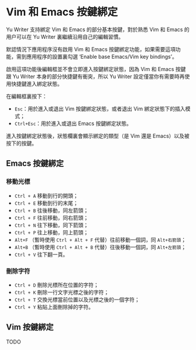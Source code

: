 # Vim 和 Emacs 按鍵綁定

Yu Writer 支持綁定 Vim 和 Emacs 的部分基本按鍵，對於熟悉 Vim 和 Emacs 的用户可以在 Yu Writer 裏繼續沿用自己的編輯習慣。

默認情況下應用程序沒有啟用 Vim 和 Emacs 按鍵綁定功能，如果需要這項功能，需到應用程序的設置裏勾選 ‘Enable base Emacs/Vim key bindings’。

啟用這項功能後編輯框並不會立即進入按鍵綁定狀態，因為 Vim 和 Emacs 按鍵跟 Yu Writer 本身的部分快捷鍵有衝突，所以 Yu Writer 設定僅當你有需要時再使用快捷鍵進入綁定狀態。

在編輯框裏按下：

* `Esc`：用於進入或退出 Vim 按鍵綁定狀態，或者退出 Vim 綁定狀態下的插入模式；
* `Ctrl+Esc`：用於進入或退出 Emacs 按鍵綁定狀態。

進入按鍵綁定狀態後，狀態欄裏會顯示綁定的類型（是 Vim 還是 Emacs）以及被按下的按鍵。

## Emacs 按鍵綁定

### 移動光標

* `Ctrl + A` 移動到行的開頭；
* `Ctrl + E` 移動到行的末尾；
* `Ctrl + B` 往後移動，同左箭頭；
* `Ctrl + F` 往前移動，同右箭頭；
* `Ctrl + N` 往下移動，同下箭頭；
* `Ctrl + P` 往上移動，同上箭頭；
* `Alt+F` （暫時使用 `Ctrl + Alt + F` 代替）往前移動一個詞，同 `Alt+右箭頭`；
* `Alt+B` （暫時使用 `Ctrl + Alt + B` 代替）往後移動一個詞，同 `Alt+左箭頭`；
* `Ctrl + V` 往下翻一頁。

### 刪除字符

* `Ctrl + D` 刪除光標所在位置的字符；
* `Ctrl + K` 刪除一行文字光標之後的字符；
* `Ctrl + T` 交換光標當前位置以及光標之後的一個字符；
* `Ctrl + Y` 粘貼上面刪除掉的字符。

## Vim 按鍵綁定

TODO